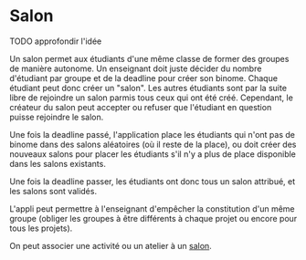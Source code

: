 #  Salon

TODO approfondir l'idée

Un salon permet aux étudiants d'une même classe de former des groupes de manière autonome.
Un enseignant doit juste décider du nombre d'étudiant par groupe et de la deadline pour créer son binome.
Chaque étudiant peut donc créer un "salon". Les autres étudiants sont par la suite libre de rejoindre un salon parmis tous ceux qui ont été créé. Cependant, le créateur du salon peut accepter ou refuser que l'étudiant en question puisse rejoindre le salon.

Une fois la deadline passé, l'application place les étudiants qui n'ont pas de binome dans des salons aléatoires (où il reste de la place), ou doit créer des nouveaux salons pour placer les étudiants s'il n'y a plus de place disponible dans les salons existants.

Une fois la deadline passer, les étudiants ont donc tous un salon attribué, et les salons sont validés.

L'appli peut permettre à l'enseignant d'empêcher la constitution d'un même groupe (obliger les groupes à être différents à chaque projet ou encore pour tous les projets).

On peut associer une activité ou un atelier à un [salon](atelier.md). 

<!--- 
Author : Hugo
Validator : Raphael 
-->
